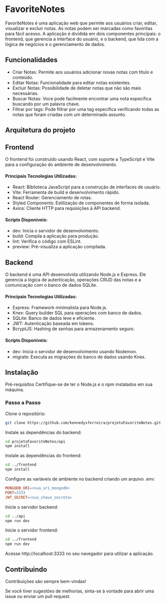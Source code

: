 
# FavoriteNotes

FavoriteNotes é uma aplicação web que permite aos usuários criar, editar, visualizar e excluir notas. As notas podem ser marcadas como favoritas para fácil acesso. A aplicação é dividida em dois componentes principais: o frontend, que gerencia a interface do usuário, e o backend, que lida com a lógica de negócios e o gerenciamento de dados.


## Funcionalidades

- Criar Notas: Permite aos usuários adicionar novas notas com título e conteúdo.
- Editar Notas: Funcionalidade para editar notas existentes.
- Excluir Notas: Possibilidade de deletar notas que não são mais necessárias.
- Buscar Notas: Voce pode facilmente encontrar uma nota especifica buscando por um palavra chave.
- Filtrar por tags: Pode filtrar por uma tag especifica verificando todas as notas que foram criadas com um determinado assunto.

## Arquitetura do projeto

## Frontend
O frontend foi construído usando React, com suporte a TypeScript e Vite para a configuração do ambiente de desenvolvimento.

#### Principais Tecnologias Utilizadas:
- React: Biblioteca JavaScript para a construção de interfaces de usuário.
- Vite: Ferramenta de build e desenvolvimento rápido.
- React Router: Gerenciamento de rotas.
- Styled Components: Estilização de componentes de forma isolada.
- Axios: Cliente HTTP para requisições à API backend.
#### Scripts Disponíveis:
- dev: Inicia o servidor de desenvolvimento.
- build: Compila a aplicação para produção.
- lint: Verifica o código com ESLint.
- preview: Pré-visualiza a aplicação compilada.
## Backend
O backend é uma API desenvolvida utilizando Node.js e Express. Ele gerencia a lógica de autenticação, operações CRUD das notas e a comunicação com o banco de dados SQLite.

#### Principais Tecnologias Utilizadas:
- Express: Framework minimalista para Node.js.
- Knex: Query builder SQL para operações com banco de dados.
- SQLite: Banco de dados leve e eficiente.
- JWT: Autenticação baseada em tokens.
- BcryptJS: Hashing de senhas para armazenamento seguro.
#### Scripts Disponíveis:
- dev: Inicia o servidor de desenvolvimento usando Nodemon.
- migrate: Executa as migrações do banco de dados usando Knex.
## Instalação

Pré-requisitos
Certifique-se de ter o Node.js e o npm instalados em sua máquina.

### Passo a Passo
Clone o repositório:

```bash
git clone https://github.com/kennedysferreira/projetoFavoriteNotes.git
```
Instale as dependências do backend:

```bash
cd projetoFavoriteNotes/api
npm install
```
Instale as dependências do frontend:

```bash
cd ../frontend
npm install
```
Configure as variáveis de ambiente no backend criando um arquivo .env:

``` makefile
MONGODB_URI=<sua_uri_mongodb>
PORT=3333
JWT_SECRET=<sua_chave_secreta>
```
Inicie o servidor backend:

```bash
cd ../api
npm run dev
```
Inicie o servidor frontend:

```bash
cd ../frontend
npm run dev
```
Acesse http://localhost:3333 no seu navegador para utilizar a aplicação.




## Contribuindo

Contribuições são sempre bem-vindas!

Se você tiver sugestões de melhorias, sinta-se à vontade para abrir uma issue ou enviar um pull request.

